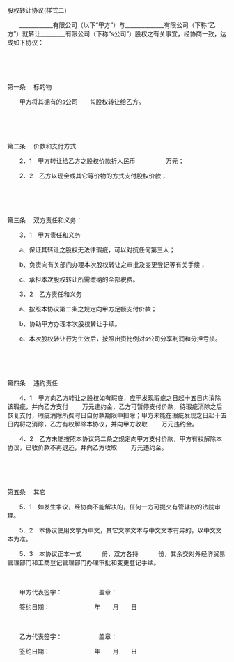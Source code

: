 



股权转让协议(样式二)



 

　　____________有限公司（以下“甲方”）与______________有限公司（下称“乙方”）就转让_________有限公司（下称“s公司”）股权之有关事宜，经协商一致，达成如下协议：

　　

　　

第一条
　标的物

　　甲方将其拥有的s公司　　%股权转让给乙方。

　　

　　

第二条
　价款和支付方式

　　2．1　甲方转让给乙方之股权价款折人民币　　　　　万元；

　　2．2　乙方以现金或其它等价物的方式支付股权价款；

　　

　　

第三条
　双方责任和义务：

　　3．1　甲方责任和义务

　　a、保证其转让之股权无法律瑕疵，可以对抗任何第三人；

　　b、负责向有关部门办理本次股权转让之审批及变更登记等有关手续；

　　c、承担本次股权转让所需缴纳的全部税费。

　　3．2　乙方责任和义务

　　a、按照本协议第二条之规定向甲方足额支付价款；

　　b、协助甲方办理本次股权转让手续。

　　c、本次股权转让行为生效后，按照出资比例对s公司分享利润和分担亏损。

　　

　　

第四条
　违约责任

　　4．1　甲方向乙方转让之股权如有瑕疵，应于发现瑕疵之日起十五日内消除该瑕疵，并向乙方支付　　 万元违约金，乙方可暂停支付价款，待瑕疵消除之后恢复支付，瑕疵消除所费时日自付款期限中扣除；甲方未能在瑕疵发现之日起十五日内将之消除，乙方有权解除本协议，并向甲方收取　　 万元违约金。

　　4．2　乙方未能按照本协议第二条之规定向甲方支付价款，甲方有权解除本协议，已收价款不再退还，并向乙方收取　　 万元违约金。

　　

　　

第五条
　其它

　　5．1　如发生争议，经协商不能解决的，任何一方可提交有管辖权的法院审理。

　　5．2　本协议使用文字为中文，其它文字文本与中文文本有异的，以中文文本为准。

　　5．3　本协议正本一式　　　 份，双方各持　　　 份，其余交对外经济贸易管理部门和工商登记管理部门办理审批和变更登记手续。　　

　　

　　甲方代表签字：　　　　　　盖章：

　　签约日期：　　　　　　　 年　　月　　日　　

　　

　　乙方代表签字：　　　　　　盖章：

　　签约日期：　　　　　　　 年　　月　　日